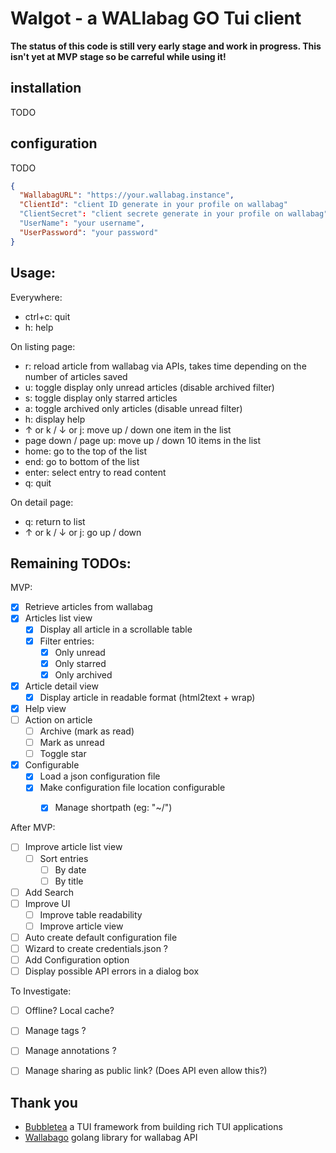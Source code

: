 # Walgot - a WALlabag GO Tui client

**The status of this code is still very early stage and work in progress. This isn't yet at MVP stage so be carreful while using it!**

## installation
TODO

## configuration
TODO

``` json
{
  "WallabagURL": "https://your.wallabag.instance",
  "ClientId": "client ID generate in your profile on wallabag"
  "ClientSecret": "client secrete generate in your profile on wallabag"
  "UserName": "your username",
  "UserPassword": "your password"
}
```

## Usage:

Everywhere:
- ctrl+c: quit
- h: help


On listing page:
- r: reload article from wallabag via APIs, takes time depending on the number of articles saved
- u: toggle display only unread articles (disable archived filter)
- s: toggle display only starred articles
- a: toggle archived only articles (disable unread filter)
- h: display help
- ↑ or k / ↓ or j: move up / down one item in the list
- page down / page up: move up / down 10 items in the list
- home: go to the top of the list
- end: go to bottom of the list
- enter: select entry to read content
- q: quit

On detail page:
- q: return to list
- ↑ or k / ↓ or j: go up / down


## Remaining TODOs:

MVP:

- [x] Retrieve articles from wallabag
- [x] Articles list view
  - [x] Display all article in a scrollable table
  - [x] Filter entries:
    - [x] Only unread
    - [x] Only starred
    - [x] Only archived
- [x] Article detail view
  - [x] Display article in readable format (html2text + wrap)
- [x] Help view
- [ ] Action on article
  - [ ] Archive (mark as read)
  - [ ] Mark as unread
  - [ ] Toggle star 
- [x] Configurable
  - [x] Load a json configuration file
  - [x] Make configuration file location configurable
    - [x] Manage shortpath (eg: "~/")


After MVP:

- [ ] Improve article list view
  - [ ] Sort entries
    - [ ] By date
    - [ ] By title
- [ ] Add Search
- [ ] Improve UI
  - [ ] Improve table readability
  - [ ] Improve article view 
- [ ] Auto create default configuration file
- [ ] Wizard to create credentials.json ?
- [ ] Add Configuration option
- [ ] Display possible API errors in a dialog box

To Investigate:

- [ ] Offline? Local cache?
- [ ] Manage tags ?
- [ ] Manage annotations ?
- [ ] Manage sharing as public link? (Does API even allow this?)


## Thank you

- [Bubbletea](https://github.com/charmbracelet/bubbletea) a TUI framework from building rich TUI applications
- [Wallabago](https://github.com/Strubbl/wallabago) golang library for wallabag API
